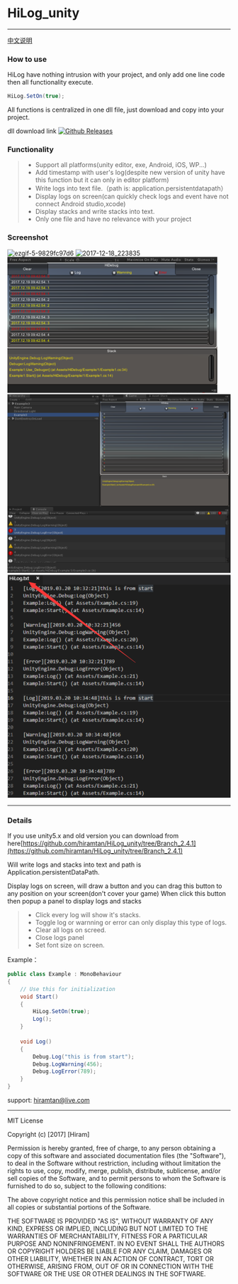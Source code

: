 # HiLog_unity
----------------------

[中文说明](https://github.com/hiramtan/HiLog_unity/blob/master/README_zh.md)

### How to use
HiLog have nothing intrusion with your project, and only add one line code then all functionality execute.
```csharp
HiLog.SetOn(true);
```
All functions is centralized in one dll file, just download and copy into your project.

dll download link [![Github Releases](https://img.shields.io/github/downloads/atom/atom/total.svg)](https://github.com/hiramtan/HiLog_unity/releases)

### Functionality
>- Support all platforms(unity editor, exe, Android, iOS, WP...)
>- Add timestamp with user's log(despite new version of unity have this function but it can only in editor platform)
>- Write logs into text file.（path is: application.persistentdatapath）
>- Display logs on screen(can quickly check logs and event have not connect Android studio,xcode)
>- Display stacks and write stacks into text.
>- Only one file and have no relevance with your project

### Screenshot
![ezgif-5-9829fc97d6](others/ezgif-5-9829fc97d6.gif)
![2017-12-18_223835](others/2017-12-18_223835.png)
![Image15](others/Image15.png)
![Image17](others/Image17.png)
![Image18](others/Image18.png)

-------------------

### Details

If you use unity5.x and old version you can download from here[https://github.com/hiramtan/HiLog_unity/tree/Branch_2.4.1](https://github.com/hiramtan/HiLog_unity/tree/Branch_2.4.1)

Will write logs and stacks into text and path is Application.persistentDataPath.

Display logs on screen, will draw a button and you can drag this button to any position on your screen(don't cover your game)
When click this button then popup a panel to display logs and stacks

>- Click every log will show it's stacks.
>- Toggle log or warnning or error can only display this type of logs.
>- Clear all logs on screed.
>- Close logs panel
>- Set font size on screen.

Example：
```csharp
public class Example : MonoBehaviour
{
    // Use this for initialization
    void Start()
    {
        HiLog.SetOn(true);
        Log();
    }

    void Log()
    {
        Debug.Log("this is from start");
        Debug.LogWarning(456);
        Debug.LogError(789);
    }
}
```


support: hiramtan@live.com

***********

MIT License

Copyright (c) [2017] [Hiram]

Permission is hereby granted, free of charge, to any person obtaining a copy
of this software and associated documentation files (the "Software"), to deal
in the Software without restriction, including without limitation the rights
to use, copy, modify, merge, publish, distribute, sublicense, and/or sell
copies of the Software, and to permit persons to whom the Software is
furnished to do so, subject to the following conditions:

The above copyright notice and this permission notice shall be included in all
copies or substantial portions of the Software.

THE SOFTWARE IS PROVIDED "AS IS", WITHOUT WARRANTY OF ANY KIND, EXPRESS OR
IMPLIED, INCLUDING BUT NOT LIMITED TO THE WARRANTIES OF MERCHANTABILITY,
FITNESS FOR A PARTICULAR PURPOSE AND NONINFRINGEMENT. IN NO EVENT SHALL THE
AUTHORS OR COPYRIGHT HOLDERS BE LIABLE FOR ANY CLAIM, DAMAGES OR OTHER
LIABILITY, WHETHER IN AN ACTION OF CONTRACT, TORT OR OTHERWISE, ARISING FROM,
OUT OF OR IN CONNECTION WITH THE SOFTWARE OR THE USE OR OTHER DEALINGS IN THE
SOFTWARE.